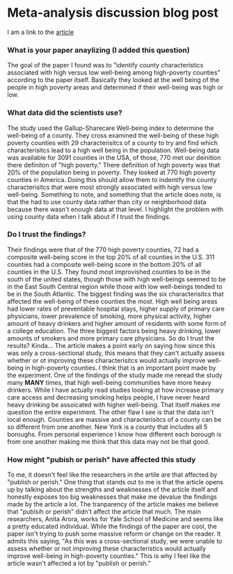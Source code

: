 # **Meta-analysis discussion blog post**

I am a link to the [article](https://search-proquest-com.horacemann.idm.oclc.org/docview/2444039448/25E001D4C004D4EPQ/1?accountid=11478)

### What is your paper anaylizing (I added this question)

The goal of the paper I found was to "identify county characteristics associated with high versus low well-being among high-poverty counties" according to the paper itself. Basically they looked at the well being of the people in high poverty areas and determined if their well-being was high or low.

### What data did the scientists use?

The study used the Gallup-Sharecare Well-being index to determine the well-being of a county. They cross examined the well-being of these high poverty counties with 29 characterisitcs of a county to try and find which characterisitcs lead to a high well being in the population. Well-being data was available for 3091 counties in the USA, of those, 770 met our deinition there definiton of "high poverty." There definition of high poverty was that 20% of the population being in poverty. They looked at 770 high poverty counties in America. Doing this should allow them to indentify the county characterisitcs that were most strongly associated with high versus low well-being. Something to note, and something that the article does note, is that the had to use county data rather than city or neighborhood data because there wasn't enough data at that level. I highlight the problem with using county data when I talk about if I trust the findings.

### Do I trust the findings?

Their findings were that of the 770 high poverty counties, 72 had a composite well-being score in the top 20% of all counties in the U.S. 311 counties had a composite well-being score in the bottom 20% of all counties in the U.S. They found most improvished counties to be in the south of the united states, though those with high well-beings seemed to be in the East South Central region while those with low well-beings tended to be in the South Atlantic. The biggest finding was the six characterisitcs that affected the well-being of these counties the most. High well being areas had lower rates of preventable hospital stays, higher supply of primary care physicians, lower prevalence of smoking, more physical activity, higher amount of heavy drinkers and higher amount of residents with some form of a college education. The three biggest factors being heavy drinking, lower amounts of smokers and more primary care physicians. So do I trust the results? Kinda... The article makes a point early on saying how since this was only a cross-sectional study, this means that they can't actually assess whether or ot improving these characterisitcs would actually improve well-being in high-poverty counties. I think that is an important point made by the experiment. One of the findings of the study made me reread the study many **MANY** times, that high well-being communities have more heavy drinkers. While I have actually read studies looking at how increase primary care access and decreasing smoking helps people, I have never heard heavy drinking be assoicated with higher well-being. That itself makes me question the entire experiment. The other flaw I see is that the data isn't local enough. Counties are massive and characterisitcs of a county can be so different from one another. New York is a county that includes all 5 boroughs. From personal experience I know how different each borough is from one another making me think that this data may not be that good.

### How might "pubish or perish" have affected this study

To me, it doesn't feel like the researchers in the artile are that affected by "publish or perish." One thing that stands out to me is that the article opens up by talking about the strengths and weaknesses of the article itself and honestly exposes too big weaknesses that make me devalue the findings made by the article a lot. The tranparency of the article makes me believe that "publsih or perish" didn't affect the article that much. The main researchers, Anita Arora, works for Yale School of Medicine and seems like a pretty educated individual. While the findings of the paper are cool, the paper isn't trying to push some massive reform or change on the reader. It admits this saying, "As this was a cross-sectional study, we were unable to assess whether or not improving these characteristics would actually improve well-being in high-poverty counties." This is why I feel like the article wasn't affected a lot by "publish or perish." 
